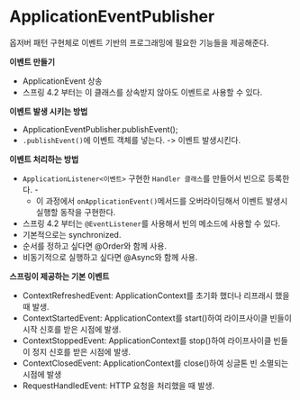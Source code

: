 ApplicationEventPublisher
================================      

옵저버 패턴 구현체로 이벤트 기반의 프로그래밍에 필요한 기능들을 제공해준다.   
  
**이벤트 만들기**  
* ApplicationEvent 상송  
* 스프링 4.2 부터는 이 클래스를 상속받지 않아도 이벤트로 사용할 수 있다.   
      
**이벤트 발생 시키는 방법**       
* ApplicationEventPublisher.publishEvent();           
* `.publishEvent()`에 이벤트 객체를 넣는다. -> 이벤트 발생시킨다.       
     
     
**이벤트 처리하는 방법**   
* `ApplicationListener<이벤트>` 구현한 `Handler 클래스`를 만들어서 빈으로 등록한다. -   
    * 이 과정에서 `onApplicationEvent()`메서드를 오버라이딩해서 이벤트 발생시 실행할 동작을 구현한다.         
* 스프링 4.2 부터는 `@EventListener`를 사용해서 빈의 메소드에 사용할 수 있다.       
* 기본적으로는 synchronized.       
* 순서를 정하고 싶다면 @Order와 함께 사용.  
* 비동기적으로 실행하고 싶다면 @Async와 함께 사용.   
    
**스프링이 제공하는 기본 이벤트**         
* ContextRefreshedEvent: ApplicationContext를 초기화 했더나 리프래시 했을 때 발생.      
* ContextStartedEvent: ApplicationContext를 start()하여 라이프사이클 빈들이 시작 신호를 받은 시점에 발생.     
* ContextStoppedEvent: ApplicationContext를 stop()하여 라이프사이클 빈들이 정지 신호를 받은 시점에 발생.        
* ContextClosedEvent: ApplicationContext를 close()하여 싱글톤 빈 소멸되는 시점에 발생     
* RequestHandledEvent: HTTP 요청을 처리했을 때 발생.     
